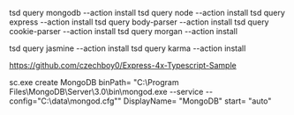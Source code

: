 ﻿tsd query  mongodb --action install
tsd query  node --action install
tsd query  express --action install
tsd query  body-parser --action install
tsd query  cookie-parser --action install
tsd query  morgan --action install


tsd query  jasmine --action install
tsd query  karma --action install

https://github.com/czechboy0/Express-4x-Typescript-Sample

sc.exe create MongoDB binPath= "C:\Program Files\MongoDB\Server\3.0\bin\mongod.exe --service --config=\"C:\data\mongod.cfg\"" DisplayName= "MongoDB" start= "auto"